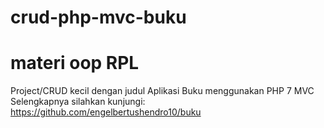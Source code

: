 # crud-php-mvc-buku
# materi oop RPL
Project/CRUD kecil dengan judul Aplikasi Buku menggunakan PHP 7 MVC
Selengkapnya silahkan kunjungi: https://github.com/engelbertushendro10/buku